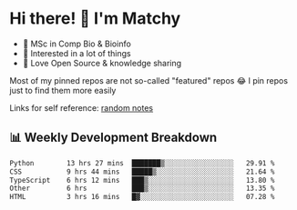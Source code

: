 # Hi there! 👋 I'm Matchy

- 🧬 MSc in Comp Bio & Bioinfo
- 🎈 Interested in a lot of things
- 💜 Love Open Source & knowledge sharing

Most of my pinned repos are not so-called "featured" repos 😂 I pin repos just to find them more easily

Links for self reference: [random notes](https://matchy233.github.io/random-notes)

## 📊 Weekly Development Breakdown

<!--START_SECTION:waka-->

```txt
Python        13 hrs 27 mins  ███████▒░░░░░░░░░░░░░░░░░   29.91 %
CSS           9 hrs 44 mins   █████▒░░░░░░░░░░░░░░░░░░░   21.64 %
TypeScript    6 hrs 12 mins   ███▒░░░░░░░░░░░░░░░░░░░░░   13.80 %
Other         6 hrs           ███▒░░░░░░░░░░░░░░░░░░░░░   13.35 %
HTML          3 hrs 16 mins   █▓░░░░░░░░░░░░░░░░░░░░░░░   07.28 %
```

<!--END_SECTION:waka-->

